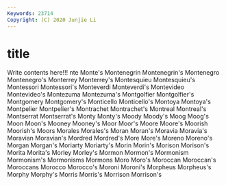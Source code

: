 ```yaml
---
Keywords: 23714
Copyright: (C) 2020 Junjie Li
---
```


# title

Write contents here!!!
nte
Monte's 
Montenegrin 
Montenegrin's 
Montenegro 
Montenegro's 
Monterrey 
Monterrey's 
Montesquieu 
Montesquieu's 
Montessori
Montessori's 
Monteverdi 
Monteverdi's 
Montevideo 
Montevideo's 
Montezuma 
Montezuma's 
Montgolfier 
Montgolfier's 
Montgomery
Montgomery's 
Monticello 
Monticello's 
Montoya 
Montoya's 
Montpelier 
Montpelier's 
Montrachet 
Montrachet's 
Montreal
Montreal's 
Montserrat 
Montserrat's 
Monty 
Monty's 
Moody 
Moody's 
Moog 
Moog's 
Moon
Moon's 
Mooney 
Mooney's 
Moor 
Moor's 
Moore 
Moore's 
Moorish 
Moorish's 
Moors
Morales 
Morales's 
Moran 
Moran's 
Moravia 
Moravia's 
Moravian 
Moravian's 
Mordred 
Mordred's
More 
More's 
Moreno 
Moreno's 
Morgan 
Morgan's 
Moriarty 
Moriarty's 
Morin 
Morin's
Morison 
Morison's 
Morita 
Morita's 
Morley 
Morley's 
Mormon 
Mormon's 
Mormonism 
Mormonism's
Mormonisms 
Mormons 
Moro 
Moro's 
Moroccan 
Moroccan's 
Moroccans 
Morocco 
Morocco's 
Moroni
Moroni's 
Morpheus 
Morpheus's 
Morphy 
Morphy's 
Morris 
Morris's 
Morrison 
Morrison's 
